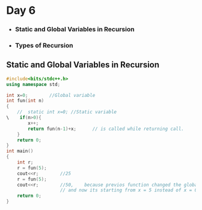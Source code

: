 # Day 6

* ### Static and Global Variables in Recursion
* ### Types of Recursion



## **Static and Global Variables in Recursion**

```cpp
#include<bits/stdc++.h>
using namespace std;

int x=0;        //Global variable
int fun(int n)
{
    //  static int x=0; //Static variable
\    if(n>0){
        x++;
        return fun(n-1)+x;      // is called while returning call.
    }
    return 0;
}
int main()
{
    int r;
    r = fun(5);
    cout<<r;        //25
    r = fun(5);
    cout<<r;        //50,    because previos function changed the global variable X to 5,
                    // and now its starting from x = 5 instead of x = 0.
    return 0;
}

```